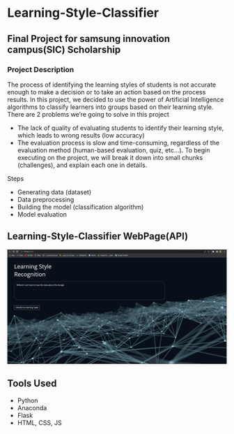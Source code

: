 # Learning-Style-Classifier
## Final Project for samsung innovation campus(SIC) Scholarship
### Project Description
The process of identifying the learning styles of students is not accurate enough to make a decision or to take an action based on the process results. In this project, we decided to use the power of Artificial Intelligence algorithms to classify learners into groups based on their learning style.
There are 2 problems we’re going to solve in this project
-	The lack of quality of evaluating students to identify their learning style, which leads to wrong results (low accuracy)
-	The evaluation process is slow and time-consuming, regardless of the evaluation method (human-based evaluation, quiz, etc...).
To begin executing on the project, we will break it down into small chunks (challenges), and explain each one in details.

Steps
 -	Generating data (dataset)
 -	Data preprocessing
 -	Building the model (classification algorithm)
 -	Model evaluation
## Learning-Style-Classifier WebPage(API)
<p align="center">
  <img src="Screenshots from webpage/Api_GIF.gif" width="900" />
</p>

## Tools Used
- Python
- Anaconda 
- Flask
- HTML, CSS, JS
